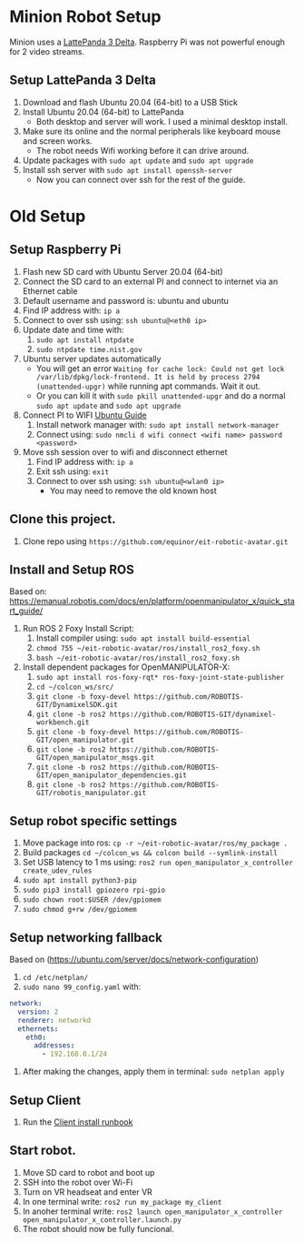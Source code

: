 # Minion Robot Setup

Minion uses a [LattePanda 3 Delta](https://www.lattepanda.com/lattepanda-3-delta).  Raspberry Pi was not powerful enough for 2 video streams.

## Setup LattePanda 3 Delta
1. Download and flash Ubuntu 20.04 (64-bit) to a USB Stick
1. Install Ubuntu 20.04 (64-bit) to LattePanda
    * Both desktop and server will work. I used a minimal desktop install.
1. Make sure its online and the normal peripherals like keyboard mouse and screen works.
    * The robot needs Wifi working before it can drive around.
1. Update packages with `sudo apt update` and `sudo apt upgrade`
1. Install ssh server with `sudo apt install openssh-server`
    * Now you can connect over ssh for the rest of the guide.

# Old Setup

## Setup Raspberry Pi
1. Flash new SD card with Ubuntu Server 20.04 (64-bit)
1. Connect the SD card to an external PI and connect to internet via an Ethernet cable
1. Default username and password is: ubuntu and ubuntu
1. Find IP address with: `ip a`
1. Connect to over ssh using: `ssh ubuntu@<eth0 ip>`
1. Update date and time with:
    1. `sudo apt install ntpdate`
    1. `sudo ntpdate time.nist.gov`
1. Ubuntu server updates automatically
    * You will get an error `Waiting for cache lock: Could not get lock /var/lib/dpkg/lock-frontend. It is held by process 2794 (unattended-upgr)` while running apt commands. Wait it out.
    * Or you can kill it with `sudo pkill unattended-upgr` and do a normal `sudo apt update` and `sudo apt upgrade`
1. Connect PI to WIFI [Ubuntu Guide](https://ubuntu.com/core/docs/networkmanager/configure-wifi-connections)
    1. Install network manager with: `sudo apt install network-manager`
    1. Connect using: `sudo nmcli d wifi connect <wifi name> password <password>`
1. Move ssh session over to wifi and disconnect ethernet
    1. Find IP address with: `ip a`
    1. Exit ssh using: `exit`
    1. Connect to over ssh using: `ssh ubuntu@<wlan0 ip>`
        * You may need to remove the old known host

## Clone this project.
1. Clone repo using `https://github.com/equinor/eit-robotic-avatar.git`

## Install and Setup ROS
Based on: https://emanual.robotis.com/docs/en/platform/openmanipulator_x/quick_start_guide/
1. Run ROS 2 Foxy Install Script: 
    1. Install compiler using: `sudo apt install build-essential`
    1. `chmod 755 ~/eit-robotic-avatar/ros/install_ros2_foxy.sh`  
    1. `bash ~/eit-robotic-avatar/ros/install_ros2_foxy.sh`
1. Install dependent packages for OpenMANIPULATOR-X:  
    1. `sudo apt install ros-foxy-rqt* ros-foxy-joint-state-publisher`  
    1. `cd ~/colcon_ws/src/` 
    1. `git clone -b foxy-devel https://github.com/ROBOTIS-GIT/DynamixelSDK.git`  
    1. `git clone -b ros2 https://github.com/ROBOTIS-GIT/dynamixel-workbench.git`  
    1. `git clone -b foxy-devel https://github.com/ROBOTIS-GIT/open_manipulator.git`  
    1. `git clone -b ros2 https://github.com/ROBOTIS-GIT/open_manipulator_msgs.git`  
    1. `git clone -b ros2 https://github.com/ROBOTIS-GIT/open_manipulator_dependencies.git`  
    1. `git clone -b ros2 https://github.com/ROBOTIS-GIT/robotis_manipulator.git`  


## Setup robot specific settings
1. Move package into ros: `cp -r ~/eit-robotic-avatar/ros/my_package .`
1. Build packages `cd ~/colcon_ws && colcon build --symlink-install`   
1. Set USB latency to 1 ms using: `ros2 run open_manipulator_x_controller create_udev_rules`
1. `sudo apt install python3-pip`
1. `sudo pip3 install gpiozero rpi-gpio`
1. `sudo chown root:$USER /dev/gpiomem`
1. `sudo chmod g+rw /dev/gpiomem`

## Setup networking fallback
Based on (https://ubuntu.com/server/docs/network-configuration)  

1. `cd /etc/netplan/`  
1. `sudo nano 99_config.yaml` with:
``` yaml
network:  
  version: 2  
  renderer: networkd  
  ethernets:  
    eth0:  
      addresses:  
        - 192.168.0.1/24
``` 
1. After making the changes, apply them in terminal: `sudo netplan apply`

## Setup Client
1. Run the [Client install runbook](./client-setup.md)

## Start robot.
1. Move SD card to robot and boot up
1. SSH into the robot over Wi-Fi
1. Turn on VR headseat and enter VR
1. In one terminal write: `ros2 run my_package my_client`
1. In anoher terminal write: `ros2 launch open_manipulator_x_controller open_manipulator_x_controller.launch.py`
1. The robot should now be fully funcional. 